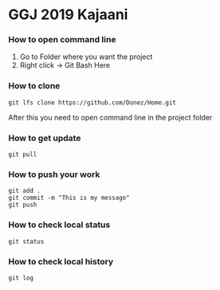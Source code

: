 # GGJ 2019 Kajaani

### How to open command line
1. Go to Folder where you want the project
2. Right click -> Git Bash Here

### How to clone
```
git lfs clone https://github.com/Donez/Home.git
```
After this you need to open command line in the project folder

### How to get update
```
git pull
```

### How to push your work
```
git add .
git commit -m "This is my message"
git push
```

### How to check local status
```
git status
```

### How to check local history
```
git log
```


